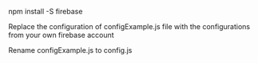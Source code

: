 npm install -S firebase

Replace the configuration of configExample.js file with the configurations from your own firebase account

Rename configExample.js to config.js
